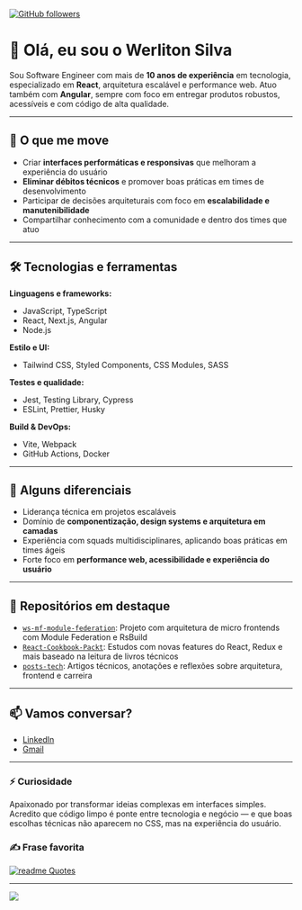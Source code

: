 [![GitHub followers](https://img.shields.io/github/followers/werliton.svg?style=social&label=Follow&maxAge=2592000)](https://github.com/werliton?tab=followers)

# 👋 Olá, eu sou o Werliton Silva

Sou Software Engineer com mais de **10 anos de experiência** em tecnologia, especializado em **React**, arquitetura escalável e performance web. Atuo também com **Angular**, sempre com foco em entregar produtos robustos, acessíveis e com código de alta qualidade.

---

## 🚀 O que me move

- Criar **interfaces performáticas e responsivas** que melhoram a experiência do usuário
- **Eliminar débitos técnicos** e promover boas práticas em times de desenvolvimento
- Participar de decisões arquiteturais com foco em **escalabilidade e manutenibilidade**
- Compartilhar conhecimento com a comunidade e dentro dos times que atuo

---

## 🛠️ Tecnologias e ferramentas

**Linguagens e frameworks:**
- JavaScript, TypeScript
- React, Next.js, Angular
- Node.js

**Estilo e UI:**
- Tailwind CSS, Styled Components, CSS Modules, SASS

**Testes e qualidade:**
- Jest, Testing Library, Cypress
- ESLint, Prettier, Husky

**Build & DevOps:**
- Vite, Webpack
- GitHub Actions, Docker

---

## 🧠 Alguns diferenciais

- Liderança técnica em projetos escaláveis
- Domínio de **componentização, design systems e arquitetura em camadas**
- Experiência com squads multidisciplinares, aplicando boas práticas em times ágeis
- Forte foco em **performance web, acessibilidade e experiência do usuário**

---

## 📂 Repositórios em destaque

- [`ws-mf-module-federation`](https://github.com/werliton/ws-mf-module-federation): Projeto com arquitetura de micro frontends com Module Federation e RsBuild
- [`React-Cookbook-Packt`](https://github.com/werliton/React-Cookbook-Packt): Estudos com novas features do React, Redux e mais baseado na leitura de livros técnicos
- [`posts-tech`](https://www.linkedin.com/in/werliton-silva): Artigos técnicos, anotações e reflexões sobre arquitetura, frontend e carreira

---

## 📫 Vamos conversar?

- [LinkedIn](https://www.linkedin.com/in/werliton-silva/)
- [Gmail](mailto:werlitoncarlos@gmail.com)

---

### ⚡ Curiosidade

Apaixonado por transformar ideias complexas em interfaces simples. Acredito que código limpo é ponte entre tecnologia e negócio — e que boas escolhas técnicas não aparecem no CSS, mas na experiência do usuário.



### ✍️ Frase favorita
[![readme Quotes](https://quotes-github-readme.vercel.app/api?theme=monokai&quote=Inicie%20fazendo%20o%20básico%20para%20depois%20fazer%20o%20mágico&author=Werliton)](https://github.com/piyushsuthar/github-readme-quotes)

---
[![](https://visitcount.itsvg.in/api?id=werliton&icon=0&color=0)](https://visitcount.itsvg.in)

<!-- Proudly created with GPRM ( https://gprm.itsvg.in ) -->

